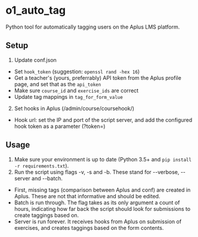 # o1_auto_tag
Python tool for automatically tagging users on the Aplus LMS platform.

## Setup
1. Update conf.json
  - Set `hook_token` (suggestion: `openssl rand -hex 16`)
  - Get a teacher's (yours, preferrably) API token from the Aplus
    profile page, and set that as the `api_token`
  - Make sure `course_id` and `exercise_ids` are correct
  - Update tag mappings in `tag_for_form_value`
2. Set hooks in Aplus (/admin/course/coursehook/)
  - Hook url: set the IP and port of the script server, and add the configured hook token as a parameter (?token=)

## Usage
1. Make sure your environment is up to date (Python 3.5+ and `pip install -r requirements.txt`).
2. Run the script using flags -v, -s and -b. These stand for --verbose, --server and --batch.
  - First, missing tags (comparison between Aplus and conf) are created in Aplus. 
    These are not that informative and should be edited.
  - Batch is run through. The flag takes as its only argument a count of hours, 
    indicating how far back the script should look for submissions to create taggings based on.
  - Server is run forever. It receives hooks from Aplus on submission of exercises, 
    and creates taggings based on the form contents.
    
